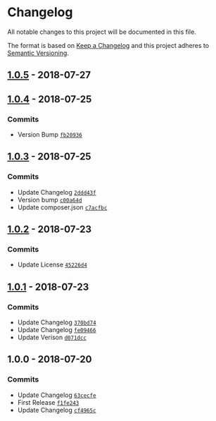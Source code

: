# Changelog

All notable changes to this project will be documented in this file.

The format is based on [Keep a Changelog](http://keepachangelog.com/en/1.0.0/)
and this project adheres to [Semantic Versioning](http://semver.org/spec/v2.0.0.html).

## [1.0.5](https://github.com/fredbradley/socs-calendar-ics-parser/compare/1.0.4...1.0.5) - 2018-07-27

## [1.0.4](https://github.com/fredbradley/socs-calendar-ics-parser/compare/1.0.3...1.0.4) - 2018-07-25

### Commits

- Version Bump [`fb20936`](https://github.com/fredbradley/socs-calendar-ics-parser/commit/fb20936c5ee0f75876921035285747db0a0eca8f)

## [1.0.3](https://github.com/fredbradley/socs-calendar-ics-parser/compare/1.0.2...1.0.3) - 2018-07-25

### Commits

- Update Changelog [`2ddd43f`](https://github.com/fredbradley/socs-calendar-ics-parser/commit/2ddd43f58d489fd18b2297ff9ef01e01f6a9625f)
- Version bump [`c00a64d`](https://github.com/fredbradley/socs-calendar-ics-parser/commit/c00a64decfd874424dd1ecfd2d5b5db2aacdf772)
- Update composer.json [`c7acfbc`](https://github.com/fredbradley/socs-calendar-ics-parser/commit/c7acfbca9c03b2dc650087630a358046a7037177)

## [1.0.2](https://github.com/fredbradley/socs-calendar-ics-parser/compare/1.0.1...1.0.2) - 2018-07-23

### Commits

- Update License [`45226d4`](https://github.com/fredbradley/socs-calendar-ics-parser/commit/45226d48f1d2f616418eeafe5b3270d2a37242f9)

## [1.0.1](https://github.com/fredbradley/socs-calendar-ics-parser/compare/1.0.0...1.0.1) - 2018-07-23

### Commits

- Update Changelog [`370bd74`](https://github.com/fredbradley/socs-calendar-ics-parser/commit/370bd74346c65cc8986003a7692f4a8bb6658b09)
- Update Changelog [`fe09466`](https://github.com/fredbradley/socs-calendar-ics-parser/commit/fe09466cb58d44a463e37317f7bbfaf6dbaac51d)
- Update Verison [`d071dcc`](https://github.com/fredbradley/socs-calendar-ics-parser/commit/d071dcc2bad84527b81148f2f73037501a5cf853)

## 1.0.0 - 2018-07-20

### Commits

- Update Changelog [`63cecfe`](https://github.com/fredbradley/socs-calendar-ics-parser/commit/63cecfef885556fdf815d3d4f81637268968859f)
- First Release [`f1fe243`](https://github.com/fredbradley/socs-calendar-ics-parser/commit/f1fe2435a15c7d100c3db64306f9eede39a65f3b)
- Update Changelog [`cf4965c`](https://github.com/fredbradley/socs-calendar-ics-parser/commit/cf4965c13c27c21959c5cf759ab3d8efa9a7c1f3)
